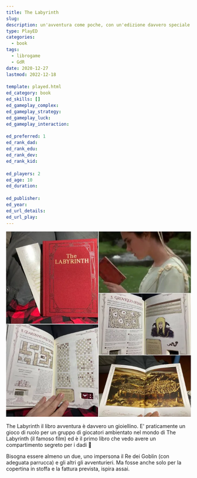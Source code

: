 ```yaml
---
title: The Labyrinth
slug: 
description: un'avventura come poche, con un'edizione davvero speciale
type: PlayED
categories:
  - book
tags:
  - librogame
  - GdR
date: 2020-12-27
lastmod: 2022-12-18

template: played.html
ed_category: book
ed_skills: []
ed_gameplay_complex: 
ed_gameplay_strategy: 
ed_gameplay_luck: 
ed_gameplay_interaction: 

ed_preferred: 1
ed_rank_dad: 
ed_rank_edu: 
ed_rank_dev: 
ed_rank_kid: 

ed_players: 2
ed_age: 10
ed_duration: 

ed_publisher: 
ed_year: 
ed_url_details: 
ed_url_play: 
---
```


![](../../assets/img/played/book/the-labyrinth.webp)

The Labyrinth il libro avventura è davvero un gioiellino.
E' praticamente un gioco di ruolo per un gruppo di giocatori ambientato nel mondo di The Labyrinth (il famoso film) ed è il primo libro che vedo avere un compartimento segreto per i dadi 🙂

Bisogna essere almeno un due, uno impersona il Re dei Goblin (con adeguata parrucca) e gli altri gli avventurieri. Ma fosse anche solo per la copertina in stoffa e la fattura prevista, ispira assai.
